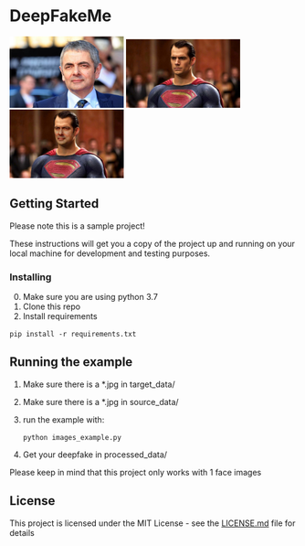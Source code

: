 # DeepFakeMe
<img src="./readme_example/bean.jpg" width="200">
<img src="./readme_example/sup.jpg" width="200">
<img src="./readme_example/sup_modded.jpg" width="200">

## Getting Started
Please note this is a sample project!

These instructions will get you a copy of the project up and running on your local machine for development and testing purposes.


### Installing

0. Make sure you are using python 3.7
1. Clone this repo
2. Install requirements

```
pip install -r requirements.txt
```


## Running the example
1. Make sure there is a *.jpg in target_data/
2. Make sure there is a *.jpg in source_data/ 
3. run the example with:

    ```
    python images_example.py
    ```
4. Get your deepfake in processed_data/


Please keep in mind that this project only works with 1 face images

## License

This project is licensed under the MIT License - see the [LICENSE.md](LICENSE.md) file for details

